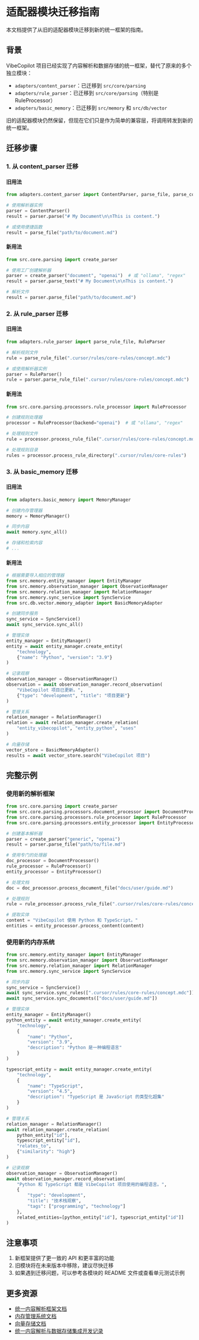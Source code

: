 # 适配器模块迁移指南

本文档提供了从旧的适配器模块迁移到新的统一框架的指南。

## 背景

VibeCopilot 项目已经实现了内容解析和数据存储的统一框架，替代了原来的多个独立模块：

- `adapters/content_parser`：已迁移到 `src/core/parsing`
- `adapters/rule_parser`：已迁移到 `src/core/parsing`（特别是 RuleProcessor）
- `adapters/basic_memory`：已迁移到 `src/memory` 和 `src/db/vector`

旧的适配器模块仍然保留，但现在它们只是作为简单的兼容层，将调用转发到新的统一框架。

## 迁移步骤

### 1. 从 content_parser 迁移

#### 旧用法

```python
from adapters.content_parser import ContentParser, parse_file, parse_content

# 使用解析器实例
parser = ContentParser()
result = parser.parse("# My Document\n\nThis is content.")

# 或使用便捷函数
result = parse_file("path/to/document.md")
```

#### 新用法

```python
from src.core.parsing import create_parser

# 使用工厂创建解析器
parser = create_parser("document", "openai")  # 或 "ollama", "regex"
result = parser.parse_text("# My Document\n\nThis is content.")

# 解析文件
result = parser.parse_file("path/to/document.md")
```

### 2. 从 rule_parser 迁移

#### 旧用法

```python
from adapters.rule_parser import parse_rule_file, RuleParser

# 解析规则文件
rule = parse_rule_file(".cursor/rules/core-rules/concept.mdc")

# 或使用解析器实例
parser = RuleParser()
rule = parser.parse_rule_file(".cursor/rules/core-rules/concept.mdc")
```

#### 新用法

```python
from src.core.parsing.processors.rule_processor import RuleProcessor

# 创建规则处理器
processor = RuleProcessor(backend="openai")  # 或 "ollama", "regex"

# 处理规则文件
rule = processor.process_rule_file(".cursor/rules/core-rules/concept.mdc")

# 处理规则目录
rules = processor.process_rule_directory(".cursor/rules/core-rules")
```

### 3. 从 basic_memory 迁移

#### 旧用法

```python
from adapters.basic_memory import MemoryManager

# 创建内存管理器
memory = MemoryManager()

# 同步内容
await memory.sync_all()

# 存储和检索内容
# ...
```

#### 新用法

```python
# 根据需要导入相应的管理器
from src.memory.entity_manager import EntityManager
from src.memory.observation_manager import ObservationManager
from src.memory.relation_manager import RelationManager
from src.memory.sync_service import SyncService
from src.db.vector.memory_adapter import BasicMemoryAdapter

# 创建同步服务
sync_service = SyncService()
await sync_service.sync_all()

# 管理实体
entity_manager = EntityManager()
entity = await entity_manager.create_entity(
    "technology",
    {"name": "Python", "version": "3.9"}
)

# 记录观察
observation_manager = ObservationManager()
observation = await observation_manager.record_observation(
    "VibeCopilot 项目已更新。",
    {"type": "development", "title": "项目更新"}
)

# 管理关系
relation_manager = RelationManager()
relation = await relation_manager.create_relation(
    "entity_vibecopilot", "entity_python", "uses"
)

# 向量存储
vector_store = BasicMemoryAdapter()
results = await vector_store.search("VibeCopilot 项目")
```

## 完整示例

### 使用新的解析框架

```python
from src.core.parsing import create_parser
from src.core.parsing.processors.document_processor import DocumentProcessor
from src.core.parsing.processors.rule_processor import RuleProcessor
from src.core.parsing.processors.entity_processor import EntityProcessor

# 创建基本解析器
parser = create_parser("generic", "openai")
result = parser.parse_file("path/to/file.md")

# 使用专门的处理器
doc_processor = DocumentProcessor()
rule_processor = RuleProcessor()
entity_processor = EntityProcessor()

# 处理文档
doc = doc_processor.process_document_file("docs/user/guide.md")

# 处理规则
rule = rule_processor.process_rule_file(".cursor/rules/core-rules/concept.mdc")

# 提取实体
content = "VibeCopilot 使用 Python 和 TypeScript。"
entities = entity_processor.process_content(content)
```

### 使用新的内存系统

```python
from src.memory.entity_manager import EntityManager
from src.memory.observation_manager import ObservationManager
from src.memory.relation_manager import RelationManager
from src.memory.sync_service import SyncService

# 同步内容
sync_service = SyncService()
await sync_service.sync_rules([".cursor/rules/core-rules/concept.mdc"])
await sync_service.sync_documents(["docs/user/guide.md"])

# 管理实体
entity_manager = EntityManager()
python_entity = await entity_manager.create_entity(
    "technology",
    {
        "name": "Python",
        "version": "3.9",
        "description": "Python 是一种编程语言"
    }
)

typescript_entity = await entity_manager.create_entity(
    "technology",
    {
        "name": "TypeScript",
        "version": "4.5",
        "description": "TypeScript 是 JavaScript 的类型化超集"
    }
)

# 管理关系
relation_manager = RelationManager()
await relation_manager.create_relation(
    python_entity["id"],
    typescript_entity["id"],
    "relates_to",
    {"similarity": "high"}
)

# 记录观察
observation_manager = ObservationManager()
await observation_manager.record_observation(
    "Python 和 TypeScript 都是 VibeCopilot 项目使用的编程语言。",
    {
        "type": "development",
        "title": "技术栈观察",
        "tags": ["programming", "technology"]
    },
    related_entities=[python_entity["id"], typescript_entity["id"]]
)
```

## 注意事项

1. 新框架提供了更一致的 API 和更丰富的功能
2. 旧模块将在未来版本中移除，建议尽快迁移
3. 如果遇到迁移问题，可以参考各模块的 README 文件或查看单元测试示例

## 更多资源

- [统一内容解析框架文档](../../src/core/parsing/README.md)
- [内存管理系统文档](../../src/memory/README.md)
- [向量存储文档](../../src/db/vector/README.md)
- [统一内容解析与数据存储集成开发记录](../../blog/统一内容解析与数据存储集成开发记录.md)
